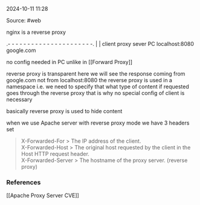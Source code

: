 
2024-10-11 11:28

Source: #web 

nginx is a reverse proxy 

  .- - - - - - - - - - - - - - - - - - - - - -.
  |                                                     |
client                proxy                   sever
PC                localhost:8080         google.com

no config needed in PC unlike in [[Forward Proxy]]

reverse proxy is transparent 
here we will see the response coming from google.com not from localhost:8080
the reverse proxy is used in a namespace i.e. we need to specify that what type of content if requested goes through the reverse proxy that is why no special config of client is necessary 

basically reverse proxy is used to hide content  

when we use Apache server with reverse proxy mode we have 3 headers set

> X-Forwarded-For      > The IP address of the client.  
> X-Forwarded-Host    > The original host requested by the client in the Host HTTP request header.  
> X-Forwarded-Server > The hostname of the proxy server. (reverse proxy)
### References
[[Apache Proxy Server CVE]]